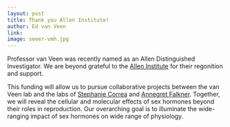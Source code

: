 ```yaml
---
layout: post
title: Thank you Allen Institute!
author: Ed van Veen
link: 
image: seeer-vmh.jpg
---
```


Professor van Veen was recently named as an Allen Distinguished Investigator. We are beyond grateful to the [Allen Institute](https://alleninstitute.org/division/frontiers-group/distinguished-investigators/optical-tools-for-visualizing-sex-hormones-as-drivers-of-dynamic-internal-states/) for their regonition and support. 

This funding will allow us to pursue collaborative projects between the van Veen lab and the labs of [Stephanie Correa](https://correalab.org) and [Annegret Falkner](https://falknerlab.com). Together, we will reveal the cellular and molecular effects of sex hormones beyond their roles in reproduction. Our overarching goal is to illuminate the wide-ranging impact of sex hormones on wide range of physiology.